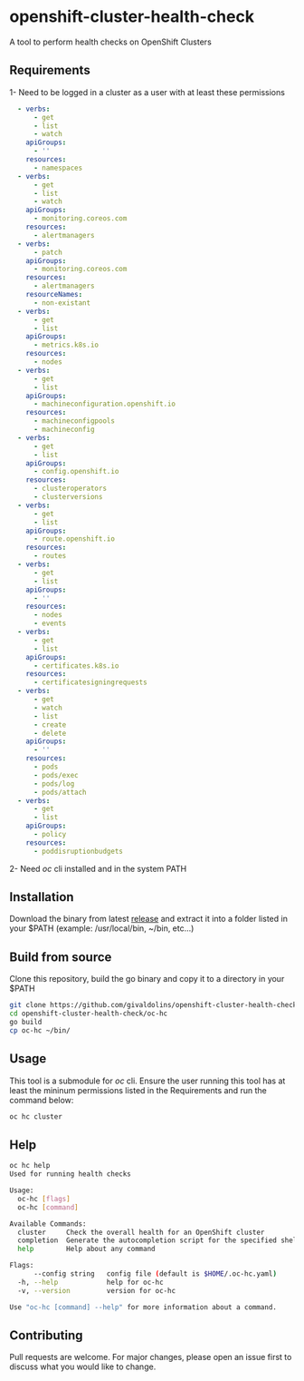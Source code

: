 # openshift-cluster-health-check

A tool to perform health checks on OpenShift Clusters

## Requirements
1- Need to be logged in a cluster as a user with at least these permissions
```yaml
  - verbs:
      - get
      - list
      - watch
    apiGroups:
      - ''
    resources:
      - namespaces
  - verbs:
      - get
      - list
      - watch
    apiGroups:
      - monitoring.coreos.com
    resources:
      - alertmanagers
  - verbs:
      - patch
    apiGroups:
      - monitoring.coreos.com
    resources:
      - alertmanagers
    resourceNames:
      - non-existant
  - verbs:
      - get
      - list
    apiGroups:
      - metrics.k8s.io
    resources:
      - nodes
  - verbs:
      - get
      - list
    apiGroups:
      - machineconfiguration.openshift.io
    resources:
      - machineconfigpools
      - machineconfig
  - verbs:
      - get
      - list
    apiGroups:
      - config.openshift.io
    resources:
      - clusteroperators
      - clusterversions
  - verbs:
      - get
      - list
    apiGroups:
      - route.openshift.io
    resources:
      - routes
  - verbs:
      - get
      - list
    apiGroups:
      - ''
    resources:
      - nodes
      - events
  - verbs:
      - get
      - list
    apiGroups:
      - certificates.k8s.io
    resources:
      - certificatesigningrequests
  - verbs:
      - get
      - watch
      - list
      - create
      - delete
    apiGroups:
      - ''
    resources:
      - pods
      - pods/exec
      - pods/log
      - pods/attach
  - verbs:
      - get
      - list
    apiGroups:
      - policy
    resources:
      - poddisruptionbudgets
```

2- Need _oc_ cli installed and in the system PATH

## Installation
Download the binary from latest [release](https://github.com/givaldolins/openshift-cluster-health-check/releases/latest) and extract it into a folder listed in your $PATH (example: /usr/local/bin, ~/bin, etc...)

## Build from source

Clone this repository, build the go binary and copy it to a directory in your $PATH

```bash
git clone https://github.com/givaldolins/openshift-cluster-health-check.git
cd openshift-cluster-health-check/oc-hc
go build
cp oc-hc ~/bin/
```

## Usage
This tool is a submodule for _oc_ cli.
Ensure the user running this tool has at least the mininum permissions listed in the Requirements and run the command below:

```bash
oc hc cluster
```

## Help
```bash
oc hc help
Used for running health checks

Usage:
  oc-hc [flags]
  oc-hc [command]

Available Commands:
  cluster     Check the overall health for an OpenShift cluster
  completion  Generate the autocompletion script for the specified shell
  help        Help about any command

Flags:
      --config string   config file (default is $HOME/.oc-hc.yaml)
  -h, --help            help for oc-hc
  -v, --version         version for oc-hc

Use "oc-hc [command] --help" for more information about a command.
```

## Contributing

Pull requests are welcome. For major changes, please open an issue first
to discuss what you would like to change.

